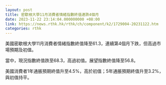 ```yaml
---
layout: post
title: 密歇根大學11月消費者情緒指數終值連跌4個月
date: 2023-11-22 23:14:04.000000000 +08:00
link: https://news.rthk.hk/rthk/ch/component/k2/1729004-20231122.htm
categories: rthk
---
```


美國密歇根大學11月消費者情緒指數終值降至61.3，連續第4個月下跌，但高過市場預期及初值。

當中，現況指數終值跌至68.3，高過初值。展望指數終值降至56.8。

美國消費者1年通脹預期終值升至4.5%，高於初值；5年通脹預期終值升至3.2%，與初值持平。
